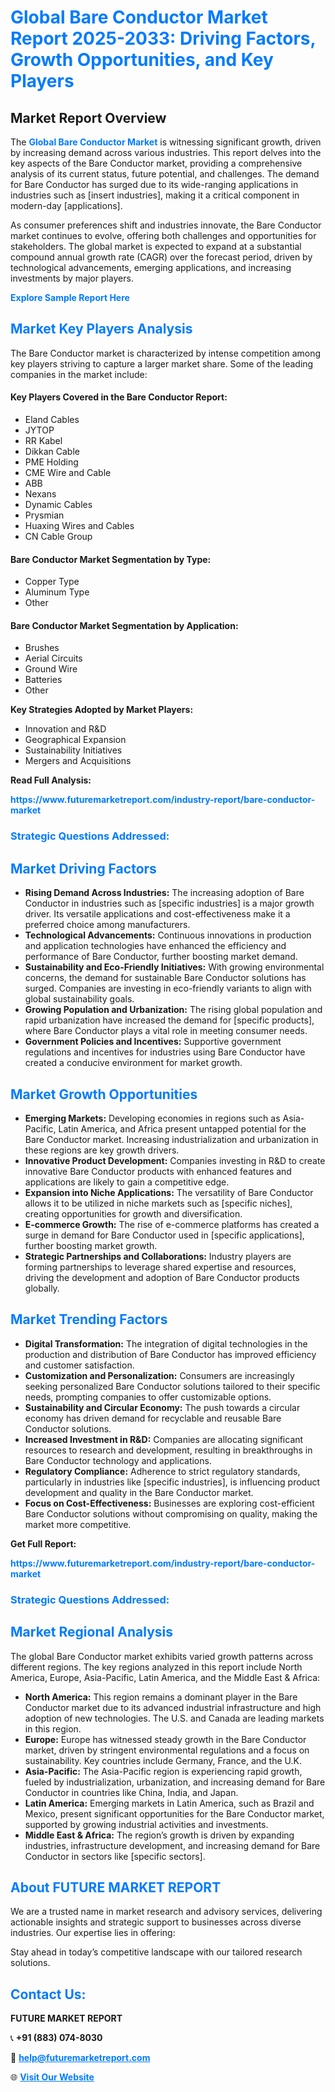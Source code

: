 <h1 style="color: #007BFF;">Global Bare Conductor Market Report 2025-2033: Driving Factors, Growth Opportunities, and Key Players</h1>

<section id="overview">
<h2>Market Report Overview</h2>
<p>The <a href="https://www.futuremarketreport.com/industry-report/bare-conductor-market" style="color: #007BFF; text-decoration: none;"><strong>Global Bare Conductor Market</strong></a> is witnessing significant growth, driven by increasing demand across various industries. This report delves into the key aspects of the Bare Conductor market, providing a comprehensive analysis of its current status, future potential, and challenges. The demand for Bare Conductor has surged due to its wide-ranging applications in industries such as [insert industries], making it a critical component in modern-day [applications].</p>
<p>As consumer preferences shift and industries innovate, the Bare Conductor market continues to evolve, offering both challenges and opportunities for stakeholders. The global market is expected to expand at a substantial compound annual growth rate (CAGR) over the forecast period, driven by technological advancements, emerging applications, and increasing investments by major players.</p>
</section>

<section id="overview">
<p><a href="https://www.futuremarketreport.com/request-sample/reportId=43205" style="color: #007BFF; text-decoration: none;"><strong>Explore Sample Report Here</strong></a></p>
</section>

<section id="key-players">
<h2 style="color: #007BFF;">Market Key Players Analysis</h2>
<p>The Bare Conductor market is characterized by intense competition among key players striving to capture a larger market share. Some of the leading companies in the market include:</p>
<h4>Key Players Covered in the Bare Conductor Report:</h4>
<ul><li>Eland Cables</li><li>JYTOP</li><li>RR Kabel</li><li>Dikkan Cable</li><li>PME Holding</li><li>CME Wire and Cable</li><li>ABB</li><li>Nexans</li><li>Dynamic Cables</li><li>Prysmian</li><li>Huaxing Wires and Cables</li><li>CN Cable Group</li></ul>
<h4>Bare Conductor Market Segmentation by Type:</h4>
<ul><li>Copper Type</li><li>Aluminum Type</li><li>Other</li></ul>

<h4>Bare Conductor Market Segmentation by Application:</h4>
<ul><li>Brushes</li><li>Aerial Circuits</li><li>Ground Wire</li><li>Batteries</li><li>Other</li></ul>
<p><strong>Key Strategies Adopted by Market Players:</strong></p>
<ul>
<li>Innovation and R&D</li>
<li>Geographical Expansion</li>
<li>Sustainability Initiatives</li>
<li>Mergers and Acquisitions</li>
</ul>
</section>

<section>
<p><strong>Read Full Analysis: </strong></p><a href="https://www.futuremarketreport.com/industry-report/bare-conductor-market" style="color: #007BFF; text-decoration: none;"><strong>https://www.futuremarketreport.com/industry-report/bare-conductor-market</strong></a>
<h3 style="color: #007BFF;">Strategic Questions Addressed:</h3>
</section>

<section id="driving-factors">
<h2 style="color: #007BFF;">Market Driving Factors</h2>
<ul>
<li><strong>Rising Demand Across Industries:</strong> The increasing adoption of Bare Conductor in industries such as [specific industries] is a major growth driver. Its versatile applications and cost-effectiveness make it a preferred choice among manufacturers.</li>
<li><strong>Technological Advancements:</strong> Continuous innovations in production and application technologies have enhanced the efficiency and performance of Bare Conductor, further boosting market demand.</li>
<li><strong>Sustainability and Eco-Friendly Initiatives:</strong> With growing environmental concerns, the demand for sustainable Bare Conductor solutions has surged. Companies are investing in eco-friendly variants to align with global sustainability goals.</li>
<li><strong>Growing Population and Urbanization:</strong> The rising global population and rapid urbanization have increased the demand for [specific products], where Bare Conductor plays a vital role in meeting consumer needs.</li>
<li><strong>Government Policies and Incentives:</strong> Supportive government regulations and incentives for industries using Bare Conductor have created a conducive environment for market growth.</li>
</ul>
</section>

<section id="growth-opportunities">
<h2 style="color: #007BFF;">Market Growth Opportunities</h2>
<ul>
<li><strong>Emerging Markets:</strong> Developing economies in regions such as Asia-Pacific, Latin America, and Africa present untapped potential for the Bare Conductor market. Increasing industrialization and urbanization in these regions are key growth drivers.</li>
<li><strong>Innovative Product Development:</strong> Companies investing in R&D to create innovative Bare Conductor products with enhanced features and applications are likely to gain a competitive edge.</li>
<li><strong>Expansion into Niche Applications:</strong> The versatility of Bare Conductor allows it to be utilized in niche markets such as [specific niches], creating opportunities for growth and diversification.</li>
<li><strong>E-commerce Growth:</strong> The rise of e-commerce platforms has created a surge in demand for Bare Conductor used in [specific applications], further boosting market growth.</li>
<li><strong>Strategic Partnerships and Collaborations:</strong> Industry players are forming partnerships to leverage shared expertise and resources, driving the development and adoption of Bare Conductor products globally.</li>
</ul>
</section>

<section id="trending-factors">
<h2 style="color: #007BFF;">Market Trending Factors</h2>
<ul>
<li><strong>Digital Transformation:</strong> The integration of digital technologies in the production and distribution of Bare Conductor has improved efficiency and customer satisfaction.</li>
<li><strong>Customization and Personalization:</strong> Consumers are increasingly seeking personalized Bare Conductor solutions tailored to their specific needs, prompting companies to offer customizable options.</li>
<li><strong>Sustainability and Circular Economy:</strong> The push towards a circular economy has driven demand for recyclable and reusable Bare Conductor solutions.</li>
<li><strong>Increased Investment in R&D:</strong> Companies are allocating significant resources to research and development, resulting in breakthroughs in Bare Conductor technology and applications.</li>
<li><strong>Regulatory Compliance:</strong> Adherence to strict regulatory standards, particularly in industries like [specific industries], is influencing product development and quality in the Bare Conductor market.</li>
<li><strong>Focus on Cost-Effectiveness:</strong> Businesses are exploring cost-efficient Bare Conductor solutions without compromising on quality, making the market more competitive.</li>
</ul>
</section>

<section>
<p><strong>Get Full Report: </strong></p><a href="https://www.futuremarketreport.com/industry-report/bare-conductor-market" style="color: #007BFF; text-decoration: none;"><strong>https://www.futuremarketreport.com/industry-report/bare-conductor-market</strong></a>
<h3 style="color: #007BFF;">Strategic Questions Addressed:</h3>
</section>


<section id="regional-analysis">
<h2 style="color: #007BFF;">Market Regional Analysis</h2>
<p>The global Bare Conductor market exhibits varied growth patterns across different regions. The key regions analyzed in this report include North America, Europe, Asia-Pacific, Latin America, and the Middle East & Africa:</p>
<ul>
<li><strong>North America:</strong> This region remains a dominant player in the Bare Conductor market due to its advanced industrial infrastructure and high adoption of new technologies. The U.S. and Canada are leading markets in this region.</li>
<li><strong>Europe:</strong> Europe has witnessed steady growth in the Bare Conductor market, driven by stringent environmental regulations and a focus on sustainability. Key countries include Germany, France, and the U.K.</li>
<li><strong>Asia-Pacific:</strong> The Asia-Pacific region is experiencing rapid growth, fueled by industrialization, urbanization, and increasing demand for Bare Conductor in countries like China, India, and Japan.</li>
<li><strong>Latin America:</strong> Emerging markets in Latin America, such as Brazil and Mexico, present significant opportunities for the Bare Conductor market, supported by growing industrial activities and investments.</li>
<li><strong>Middle East & Africa:</strong> The region’s growth is driven by expanding industries, infrastructure development, and increasing demand for Bare Conductor in sectors like [specific sectors].</li>
</ul>
</section>

<footer>
<h2 style="color: #007BFF;">About FUTURE MARKET REPORT</h2>
<p>We are a trusted name in market research and advisory services, delivering actionable insights and strategic support to businesses across diverse industries. Our expertise lies in offering:</p>

<p>Stay ahead in today’s competitive landscape with our tailored research solutions.</p>

<h2 style="color: #007BFF;">Contact Us:</h2>
<p><strong>FUTURE MARKET REPORT</strong></p>
<p>📞 <strong>+91 (883) 074-8030</strong></p>
<p>📧 <strong><a href="mailto:help@futuremarketreport.com" style="color: #007BFF;">help@futuremarketreport.com</a></strong></p>
<p>🌐 <strong><a href="https://www.futuremarketreport.com/" style="color: #007BFF;">Visit Our Website</a></strong></p>
</footer>